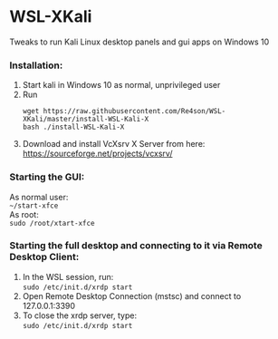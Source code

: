 # WSL-XKali  
Tweaks to run Kali Linux desktop panels and gui apps on Windows 10  

### Installation:  
1. Start kali in Windows 10 as normal, unprivileged user  
2. Run  
   ```
   wget https://raw.githubusercontent.com/Re4son/WSL-XKali/master/install-WSL-Kali-X  
   bash ./install-WSL-Kali-X  
   ```  
3. Download and install VcXsrv X Server from here:  
   https://sourceforge.net/projects/vcxsrv/  

### Starting the GUI:  
As normal user:  
                ```
                ~/start-xfce  
                ```   
As root:  
                ```
                sudo /root/xtart-xfce  
                ```   
                
### Starting the full desktop and connecting to it via Remote Desktop Client:  
1. In the WSL session, run:  
                           ```
                           sudo /etc/init.d/xrdp start  
                           ```  
2. Open Remote Desktop Connection (mstsc) and connect to 127.0.0.1:3390  
3. To close the xrdp server, type:  
                           ```
                           sudo /etc/init.d/xrdp start  
                           ```  
